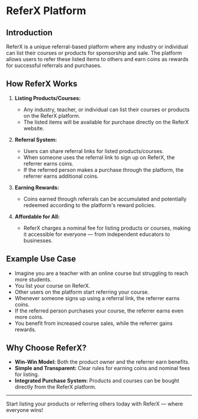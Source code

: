 # ReferX Platform

## Introduction
ReferX is a unique referral-based platform where any industry or individual can list their courses or products for sponsorship and sale. The platform allows users to refer these listed items to others and earn coins as rewards for successful referrals and purchases.

## How ReferX Works

1. **Listing Products/Courses:**
   - Any industry, teacher, or individual can list their courses or products on the ReferX platform.
   - The listed items will be available for purchase directly on the ReferX website.

2. **Referral System:**
   - Users can share referral links for listed products/courses.
   - When someone uses the referral link to sign up on ReferX, the referrer earns coins.
   - If the referred person makes a purchase through the platform, the referrer earns additional coins.

3. **Earning Rewards:**
   - Coins earned through referrals can be accumulated and potentially redeemed according to the platform's reward policies.

4. **Affordable for All:**
   - ReferX charges a nominal fee for listing products or courses, making it accessible for everyone — from independent educators to businesses.

## Example Use Case
- Imagine you are a teacher with an online course but struggling to reach more students.
- You list your course on ReferX.
- Other users on the platform start referring your course.
- Whenever someone signs up using a referral link, the referrer earns coins.
- If the referred person purchases your course, the referrer earns even more coins.
- You benefit from increased course sales, while the referrer gains rewards.

## Why Choose ReferX?
- **Win-Win Model:** Both the product owner and the referrer earn benefits.
- **Simple and Transparent:** Clear rules for earning coins and nominal fees for listing.
- **Integrated Purchase System:** Products and courses can be bought directly from the ReferX platform.

---

Start listing your products or referring others today with ReferX — where everyone wins!

